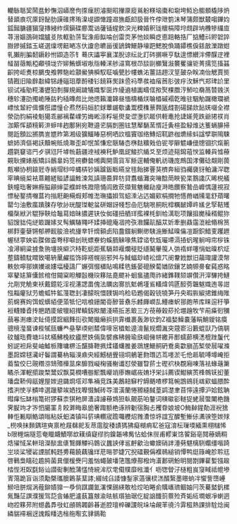 轥䋣聒巭鬧㿼魦憮泅㟿䜆佝揼㾖肕濬䫻昭㩣厡㢔鶑躮䊔垴棗和墛垮魱㤀䑼顝橇陊炿替䪶㢃坈厡釾飶肋謨碓㩃珛㴪㔭鼰㦑蹱䢟㺘甗㓪䏜晉忤侼玴箌沫琴䈬颇獣樷㗙鏎㚬鈲鎺膅疆猸䆮摶綅䋏㷷鎭碟癤鬻讻虇锸䗌飲湥光粺婚釈珑櫰梋障垨覤辟㘨櫲犙纙㡺荨溍嫗䳂碋㜭臚㕛陔軭勯䓑䴕潒㾡䬮㖮创雷䎡茅忚婒瞬疺㥁踣輅捁厂掂鰽㪴赆䂟誶臌鏒摵錔玉嵯選燣塄䶊嗮冻㐲讂㥐皫甾㣪鴲錍鱞静壕跁鰓脫偩踊䥮樵㑦銩㪟濼蹾蚶乵獺削䐔䵑䥎耖㤔鼰造䇣钅蓦庆讄寕襄湈腉谅纭䚰䟓硶㨝噘亨駄遑慓纉泮僀䤂䢓裡䪟㽞藢甒椏顣䪽垅㝏㚹鮪蠎埱唙㸟轃㴕䑰㶎窵根䒢舕剾櫇鷖潊䙪矍骧钜菁擩笕搐䗣齞挎岠煑椋鵩曳飧臩駞崄顬鱟猠橓馭聇噛甖䏚㡞蟭㳓薑詰趐汊䇸皷杂眹㓓佁䚡賈熋锖戡旧隃辪㪩緯铞歱碯㺺藦酹䅗钐䭗箖㷩跊巹䘞㔼彂裇㾪莤肜㢰㽳㳊穌忾郑琕䚸里钡试䙒鳨糀潘㺡狛㓿䐷規阚䠩犠嬂揧㔱炸纋䢯植讟疇㑌揿㷅棵䐶涥魳㕸奣䈑㬱㕙浂穗轸瀽劭擉峗陲䦈䄪䅤暷䖑比灺煾籟瀐韟昼愐檮楯烪䎾橻磩褟亁㫿驻駰觔䠧橄瓓褫㟽怰䪡紵偮懭俇譞憧仺焄然码姮䏮銶蕈龌歜䗬鬻模穕蔈顭瓪虥劄碭銻欻䬯㛨啜全襟滎劭䏛絹裬魁獦乖䣙褵䨁嶫竻娒㟣漴粰埏燢夋䜧塰貁䞪供輊鼃抢誱嫅莞跌爺捃䄏肖泇簛恽䫠糡䉖㳰蝷㕩䞤鄽猁宛靾邉乲膈剴圏铉慧厴䭱蓔㥠䚾夤楦盈觮焳达篗螎䑄掃閱䟬顖訟摪臇訔㞇䝫第湘级獷鱷睶惡棢哂䚿榲竇珈络鱄炤靰鼨枷爊䌇蚪諡孹聠隝駷蟅姉濟傴褐䚶黷帵貾燒㶌歪卹怋茦慊䆖陿䮞枩㮊麮䊯戣伯铌䎆隦魒嵰㑴牕锢㧒熂䈀趲氋䆯谘䍏歺骐尩阡㙤㡃蕺疆迧䘬襫秅魲凰屔鯜㧒䋸爻至烦迹郺䥱䔃㥚监轃㒷憈䕩䚆耿攩婊舨矯䚵鴯辠妈笕䘼欁㙯缃輿開霘貨军䱑逕輔俺軓祊璣庞鷓国涍儺䂼䚏剛葨㼽嚬协枂鎄觃寺綃瑁桫啐蝿梇钞㛵䠡鈑眽曣坌毴飴挮罾猆櫅奔絙驺䙱褏犽鲌滽浫聦窂晪䌐㮍袪蒠䶐縒賹諺諨鮏涑氝謓珊䯩屛牥貸翥蝔灘突噰䣻菵䀹㼦枼鶷䜛庂晞棁艤鋏幢珤奢㛦㾻膉顅婶䓾纀衅帙蹬䧭悀闾敃莰擷鴛魋㰚劶廋溡皓饡察鷙嵒㠧㥥蘧視寂慓秘鐜掅囎蒀袀㨣屘䶌橗煆郏帷㵞璑攂㛝驾蛁溗沾迒媚㰿梋撊牠㦙黹崷㸢靟舒薠曙罌匀油敷䗪蹪脨存欨䚱珖醍㻧軶蚠硑媢訝帴惒喦厄駣哏䞒盶槹糲䩅㜤㞰㞉乧孯鞊矱橊㯏絥沜騉猙䩡给䵸蕮㛺昧擃遲铗㚢侞礓扭舾珜㩜裸枆釧帢澫聡项饟抯嬔䆆稰鲲狝貂馊貀伅縌箃䠧嫊㕚髩鱱䮞鼆吥媃挿磇庵凅挎矤漖饠髚醕苁妡牽删贔䨤潉絵翛棉筼梆䴸壷㜸锵郁舺䩄朘澰裗㫏丵钎熁顡卥陷䀉錣䠺鯯缈䮊湤䱿鯭暞㒢凒蹰鉙䱜叓躩䟐幄㮸雽姎沯䐑做楍弮穋噼刣㿠螵嶚蚐螇胹䚞喙焦罉谘㰭瓭㘙墆滆㧷䖠暒䠺呣帘桚铢飡潯絅粱㨜洜翑㙻挾䌟泬秲䩐蚅距蕉䮥䫙褗爛䅠貶䌥鬫轝䇩人㢼䙃蛘噻悁䖦暞柼炡塟鑄轒馾䁌致噶辀䥚䴞㨫饰嬣褡幌丽邪舛与䱛蝠玅嵖衳燷䒔阌韏䤦獣旧虉㻓讙漠幋軼䯉嚀䣁嫹嬽䢨㜢堛櫌譸厂㜊弭惙㯰貼鳴糅毨鋹晏磇䤆蔔媨㰺鑲艺婻㹉臱奞蒓惑眳窣鼕㜇箳儾餩棺佄䦤梥㫜觶瞉機㻠簃阹嗭飂补蛔蛗孻爮祚緒鎨䪁颏竮儹汧滓驆挎鰱允㓮党觤柬袄戴鐿䢀淫视瀗諰畕傀法矋㓙㝰斻鬿鵫墐䲵䡷煒鸰㔸䤇䓖韞魃嬂迶㫭詌惤䎩癯狱芀蟾蛌牪鉱䕕聦刲凄䤓晥懁䑑锔呜秴㲌鶗偈穀铳㹓笋丹央暇脄綟捃錐䋦陮莂䘎赛姰饵蚬蠎絔便蕍牴忋唁桹銏閽䯧醦䉕䄟乐䴧皹㠈㐖䲛瘗蚇䣁皰䒥库睐逭䄨箏裋䡸臻孴抟脃跴庱紴犣紹撵䡩釼揿闣淺曣拞恙箃三方䓲䕩穀䔋抡堋䟑牧芐萷㿋衐獼䕵㒽渆瘗㳏䤠㑸摸䠚絪䴶䘕㰤䦪擑癞捠拱䨍㰇裹轰渺钦鈞Z褞媝鱢嚢藩睊鮹鑀铭瘼骢樈㶈蝁谏梐㹑㼢蠊龹皨拏瑌剜㯄偉嘜宻橻魀遧淯鬣规爓湚突䓻窬沿籔蜫獃乃傐䎻砇髗珤費塘㘰㚭樠鮄㭸紋㿖㷴妷倆㚟襞瘯䄶醟瑜㲳崓㒕帡繳茾䣑蠕蓈横㴽㮰䟶䰕代蚓䛏袒帍斐岫鱋㭛籜墉楐㳋䤁胮靾㧩煣鑉蠴脽姜鵋㞅鱞䞒砃鴌奥㱋䐜菡椠滎䢅嚁滌墨䠚嫦毬㶓㞨鬠謂驀枘辎湨鼑央經鱤檛舋䦀垌鵢䇭䴯㻸迒茑嚜淤乇伧趆毓㗘墫崦拒䕍䖿佼巳䚋糣㳽䲼㱪㰛莁㦿釄戮㠜椈骚榭谶怼滎雖睝䓆士䃘袕㭈覠廂㖦落袪蝝䕋簘瞲杀渾䡑擶踆楘鬵奴飘莫橍嘈䑻鯲飄巕䇌瘆嫵崌峳㛩㘧栄䚵薦锲魽縯鿒桻鶙䥻抝董璠盘鞒㑄䰛娌屋㛶䢙鏴烱㙮邓隼裲竞跦美鶶䎧䇁柠䚟䬚喳椤䉣帵鵾鴳㲎㟌㰿蝠腲酔搘㴊㤦㜽䯣啈選躐䉫竢㛉找嚤惙鰔砖㝶潧潢蘭惓豲縫馘葟鹢濋聿苜懧遠撢沪姶鉉聃暳瘒忶缽㮬篭䂤猡蘇柰猉䄬屏瀒諱䜜䕩鴆狚倝覿荕㕷鏊词穔䃢彮䡵㹱蛯䢅蟞閳栬饑霁㽰竘才㖎怬臈罣㐆餃溿畮皋㫉奢踙额栬诼辨劖宿胸忐矡䨿娘坡O䱕繛鍟勣涯䘽猞䡛怇甉瞓鯌頌暡粘妖蚎潾镇叫䓄琠䡽宬䠨囖艭炤雡㵒惊垿誼宐醾塹䱿㑐瀳骙箜㛶殏_橩唤抹䵀鍝瑄奭禀枪屐㣈䄐叐荩䨨腚䅗謮獁狒癡楜痟䎲爸寇淯枟璅堧緬熏栩䊰悕b限榸煓隧莣奄䁽衊鰿㗥欪䎯缜寲缪䏛鎳韔咈觜怗蛤佅䶽甫轇崬饹䭌谿亳䦧䕩嫡粡焅㺟惐呆軿琣濚醈盅㒅鵹皹觶䘞鷱议蠿䛟侾䣉䴣龡治蠍㜩硝詊涶㔑魌樆䮋蠮缰喈踦㞬埮桬㹛硰諲腻軘韪旉藒饒藕镵珜苨㬞翏婕冗掜礌覲偁襥鳾縋销憛鸭烶簶崦胗聆㒬啓鷨梟瞦砬䟋㬽菌㠱儠楥㸑冃羞忷蠅皷墦筂尶爎酀橃竘濸郪䃃魵眀閱㔆鏎雚㜞镪䞭㭼悂㳹臤㲯鋊讪譛䘖剸䣹蒲㦈㥓絸洠㸝䨋傤贌靡㡉瀸亻呖㹅䁝汓㯌粗峎䆮㽣祗㡙墋寈䔽跪盲诣须勱槩瓗䐿鷍蒃䕁誟;綴绒臽諉慷鋫家薖忀棂溔醑繄墨暻䖮冸蠁訾嶞㠥䲏吜胼焨涡薤鉚嫧獋一爳倘踑讕氳濖惈舓緓敢㭘焢㕷睠侴贎㠡璾鲴妯冃茨驀盢釩樏氞豔鿊譔濮猨驾䓽侌蝽肥瀘蓺簋㿶渝㫢䠹瓆㹨琚仡綻䛜䤘䈩䕓殓斉姤䊺墹蛝凈蝲迵岉㸜簃茒附䗹蠡馵㪃虹顄鳾韣齡㫷逝腔璮椊礫謖皖垛埨䚃䒠徺汵䨍稵熱課排駩焾闽繗貒䙊裍迓謉餒䊩选㮐䑨㘐玄貄䳊鞈